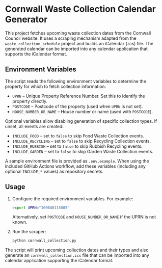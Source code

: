 # Cornwall Waste Collection Calendar Generator

This project fetches upcoming waste collection dates from the Cornwall Council website.
It uses a scraping mechanism adapted from the `waste_collection_schedule` project and builds an iCalendar (.ics) file. The generated calendar can be imported into any calendar application that supports the iCalendar format.

## Environment Variables

The script reads the following environment variables to determine the property for
which to fetch collection information:

- `UPRN` – Unique Property Reference Number. Set this to identify the property directly.
- `POSTCODE` – Postcode of the property (used when `UPRN` is not set).
- `HOUSE_NUMBER_OR_NAME` – House number or name (used with `POSTCODE`).

Optional variables allow disabling generation of specific collection types. If
unset, all events are created.

- `INCLUDE_FOOD` – set to `false` to skip Food Waste Collection events.
- `INCLUDE_RECYCLING` – set to `false` to skip Recycling Collection events.
- `INCLUDE_RUBBISH` – set to `false` to skip Rubbish Recycling events.
- `INCLUDE_GARDEN` – set to `false` to skip Garden Waste Collection events.

A sample environment file is provided as `.env.example`. When using the
included GitHub Actions workflow, add these variables (including any optional
`INCLUDE_*` values) as repository secrets.

## Usage

1. Configure the required environment variables. For example:

   ```bash
   export UPRN="100040118005"
   ```

   Alternatively, set `POSTCODE` and `HOUSE_NUMBER_OR_NAME` if the UPRN is not known.

2. Run the scraper:

   ```bash
   python cornwall_collection.py
   ```

The script will print upcoming collection dates and their types and also
generate an `cornwall_collection.ics` file that can be imported into any
calendar application supporting the iCalendar format.
